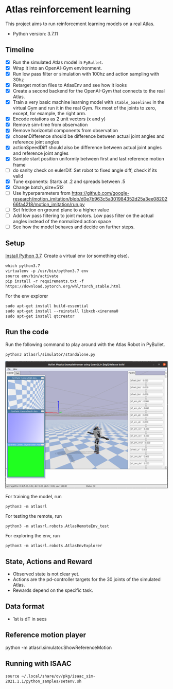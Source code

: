 # Atlas reinforcement learning

This project aims to run reinforcement learning models on a real Atlas.

- Python version: 3.7.11

## Timeline

- [x] Run the simulated Atlas model in `PyBullet`.
- [x] Wrap it into an OpenAI-Gym environment.
- [x] Run low pass filter or simulation with 100hz and action sampling with 30hz
- [x] Retarget motion files to AtlasEnv and see how it looks
- [x] Create a second backend for the OpenAI-Gym that connects to the real Atlas.
- [x] Train a very basic machine learning model with `stable_baselines` in the virtual Gym and run it in the real Gym. Fix most of the joints to zero, except, for example, the right arm.
- [x] Encode rotations as 2 unit vectors (x and y)
- [x] Remove sim-time from observation
- [x] Remove horizontal components from observation
- [x] chosenDifference should be difference between actual joint angles and reference joint angles
- [x] actionSpeedDiff should also be difference between actual joint angles and reference joint angles
- [x] Sample start position uniformly between first and last reference motion frame
- [ ] do sanity check on eulerDif. Set robot to fixed angle diff, check if its valid
- [x] Tune exponents: Starts at .2 and spreads between .5
- [x] Change batch_size=512
- [ ] Use hyperparameters from https://github.com/google-research/motion_imitation/blob/d0e7b963c5a301984352d25a3ee0820266fa4218/motion_imitation/run.py
- [ ] Set friction on ground plane to a higher value
- [ ] Add low pass filtering to joint motors. Low pass filter on the actual angles instead of the normalized action space
- [ ] See how the model behaves and decide on further steps.

## Setup

[Install Python 3.7](https://linuxize.com/post/how-to-install-python-3-7-on-ubuntu-18-04/). Create a virtual env (or something else).

```console
which python3.7
virtualenv -p /usr/bin/python3.7 env
source env/bin/activate
pip install -r requirements.txt -f https://download.pytorch.org/whl/torch_stable.html
```

For the env explorer

```console
sudo apt-get install build-essential
sudo apt-get install --reinstall libxcb-xinerama0
sudo apt-get install qtcreator
```

## Run the code

Run the following command to play around with the Atlas Robot in PyBullet.

```console
python3 atlasrl/simulator/standalone.py
```

![alt text](docs/AtlasInPyBullet.png)

For training the model, run

```console
python3 -m atlasrl
```

For testing the remote, run

```console
python3 -m atlasrl.robots.AtlasRemoteEnv_test
```

For exploring the env, run

```console
python3 -m atlasrl.robots.AtlasEnvExplorer
```

## State, Actions and Reward

- Observed state is not clear yet.
- Actions are the pd-controller targets for the 30 joints of the simulated Atlas.
- Rewards depend on the specific task.

## Data format

- 1st is dT in secs

## Reference motion player
python -m atlasrl.simulator.ShowReferenceMotion

## Running with ISAAC

```console
source ~/.local/share/ov/pkg/isaac_sim-2021.1.1/python_samples/setenv.sh
```

